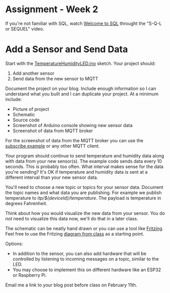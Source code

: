 # Assignment - Week 2

If you're not familiar with SQL, watch [Welcome to SQL](https://www.khanacademy.org/computing/computer-programming/sql/sql-basics/v/welcome-to-sql) throught the "S-Q-L or SEQUEL" video.

# Add a Sensor and Send Data

Start with the [TemperatureHumidityLED.ino](../02_Arduino_MQTT/arduino/TemperatureHumidityLED/) sketch. Your project should:

 1. Add another sensor
 1. Send data from the new sensor to MQTT

Document the project on your blog. Include enough information so I can understand what you built and I can duplicate your project. At a minimum include:

 * Picture of project
 * Schematic 
 * Source code
 * Screenshot of Arduino console showing new sensor data
 * Screenshot of data from MQTT broker

For the screenshot of data from the MQTT broker you can use the [subscribe example](../02_Arduino_MQTT/www/subscribe/) or any other MQTT client.

Your program should continue to send temperature and humidity data along with data from your new sensor(s). The example code sends data every 10 seconds. This is probably too often. What interval makes sense for the data you're sending? It's OK if temperature and humidity data is sent at a different interval than your new sensor data.

You'll need to choose a new topic or topics for your sensor data. Document the topic names and what data you are publishing. For example we publish temperature to *itp/${deviceId}/temperature*. The payload is temperature in degrees Fahrenheit.

Think about how you would visualize the new data from your sensor. You do *not* need to visualize this data now, we'll do that in a later class.

The schematic can be neatly hand drawn or you can use a tool like [Fritzing](http://fritzing.org/home/). Feel free to use the Fritzing [diagram from class](../02_Arduino_MQTT/exercises/images/wiring.fzz) as a starting point.

Options: 
 * In addition to the sensor, you can also add hardware that will be controlled by listening to incoming messages on a topic, similar to the LED.
 * You may choose to implement this on different hardware like an ESP32 or Raspberry Pi.


Email me a link to your blog post before class on February 11th.